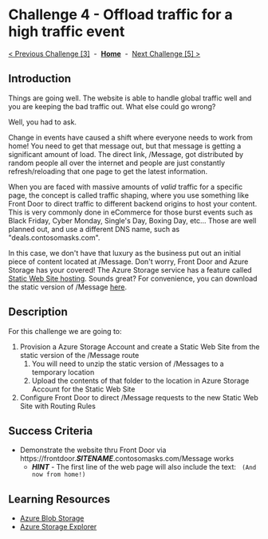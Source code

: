 # Challenge 4 - Offload traffic for a high traffic event

[< Previous Challenge [3]](./Challenge03.md)&nbsp;&nbsp;-&nbsp;&nbsp;**[Home](../README.md)**&nbsp;&nbsp;-&nbsp;&nbsp;[Next Challenge [5] >](./Challenge05.md)

## Introduction

Things are going well.  The website is able to handle global traffic well and you are keeping the bad traffic out.  What else could go wrong?

Well, you had to ask.

Change in events have caused a shift where everyone needs to work from home!  You need to get that message out, but that message is getting a significant amount of load. The direct link, /Message, got distributed by random people all over the internet and people are just constantly refresh/reloading that one page to get the latest information.

When you are faced with massive amounts of *valid* traffic for a specific page, the concept is called traffic shaping, where you use something like Front Door to direct traffic to different backend origins to host your content.  This is very commonly done in eCommerce for those burst events such as Black Friday, Cyber Monday, Single's Day, Boxing Day, etc...  Those are well planned out, and use a different DNS name, such as "deals.contosomasks.com".

In this case, we don't have that luxury as the business put out an initial piece of content located at /Message.  Don't worry, Front Door and Azure Storage has your covered!  The Azure Storage service has a feature called [Static Web Site hosting](https://docs.microsoft.com/en-us/azure/storage/blobs/storage-blob-static-website).  Sounds great?  For convenience, you can download the static version of /Message [here](https://minhaskamal.github.io/DownGit/#/home?url=https://github.com/andywahr/WhatTheHack/blob/master/017-FrontDoor/Student/Resources/Challenge03).

## Description

For this challenge we are going to:
1. Provision a Azure Storage Account and create a Static Web Site from the static version of the /Message route
   1. You will need to unzip the static version of /Messages to a temporary location
   2. Upload the contents of that folder to the location in Azure Storage Account for the Static Web Site
2. Configure Front Door to direct /Message requests to the new Static Web Site with Routing Rules

## Success Criteria

- Demonstrate the website thru Front Door via https://frontdoor.***SITENAME***.contosomasks.com/Message works
  - ***HINT*** - The first line of the web page will also include the text:
&nbsp; `(And now from home!)`

## Learning Resources

- [Azure Blob Storage](https://docs.microsoft.com/en-us/azure/storage/blobs/storage-blobs-introduction)
- [Azure Storage Explorer](https://azure.microsoft.com/en-us/features/storage-explorer/)



